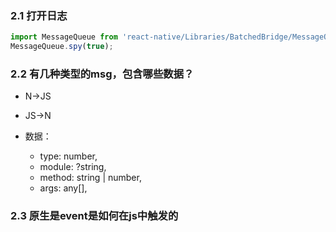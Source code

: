 
### 2.1 打开日志
```js
import MessageQueue from 'react-native/Libraries/BatchedBridge/MessageQueue.js';
MessageQueue.spy(true);
```

### 2.2 有几种类型的msg，包含哪些数据？
- N->JS
- JS->N

- 数据：
    - type: number,
    - module: ?string,
    - method: string | number,
    - args: any[],

### 2.3 原生是event是如何在js中触发的